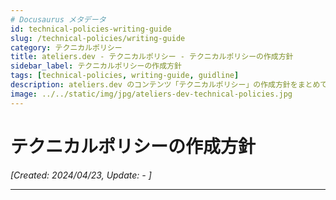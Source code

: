 ```yaml
---
# Docusaurus メタデータ 
id: technical-policies-writing-guide
slug: /technical-policies/writing-guide
category: テクニカルポリシー
title: ateliers.dev - テクニカルポリシー - テクニカルポリシーの作成方針
sidebar_label: テクニカルポリシーの作成方針
tags: [technical-policies, writing-guide, guidline]
description: ateliers.dev のコンテンツ「テクニカルポリシー」の作成方針をまとめています。
image: ../../static/img/jpg/ateliers-dev-technical-policies.jpg
---
```


# テクニカルポリシーの作成方針
*[Created: 2024/04/23, Update: - ]*

---
